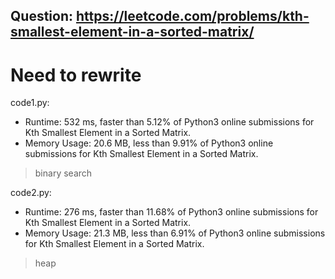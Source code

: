 ## Question: https://leetcode.com/problems/kth-smallest-element-in-a-sorted-matrix/

# Need to rewrite

code1.py:
* Runtime: 532 ms, faster than 5.12% of Python3 online submissions for Kth Smallest Element in a Sorted Matrix.
* Memory Usage: 20.6 MB, less than 9.91% of Python3 online submissions for Kth Smallest Element in a Sorted Matrix.
> binary search

code2.py:
* Runtime: 276 ms, faster than 11.68% of Python3 online submissions for Kth Smallest Element in a Sorted Matrix.
* Memory Usage: 21.3 MB, less than 6.91% of Python3 online submissions for Kth Smallest Element in a Sorted Matrix.
> heap